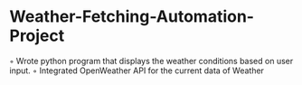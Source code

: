 # Weather-Fetching-Automation-Project
◦ Wrote python program that displays the weather conditions based on user input.
◦ Integrated OpenWeather API for the current data of Weather
